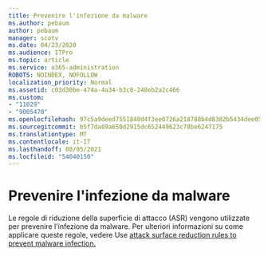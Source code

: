 ```yaml
---
title: Prevenire l'infezione da malware
ms.author: pebaum
author: pebaum
manager: scotv
ms.date: 04/23/2020
ms.audience: ITPro
ms.topic: article
ms.service: o365-administration
ROBOTS: NOINDEX, NOFOLLOW
localization_priority: Normal
ms.assetid: c03d30be-474a-4a34-b3c0-240eb2a2c466
ms.custom:
- "11029"
- "9005470"
ms.openlocfilehash: 97c5a9deed7551840d4f3ee0726a218788b4d8382b5434dee0566b0021d67cc9
ms.sourcegitcommit: b5f7da89a650d2915dc652449623c78be6247175
ms.translationtype: MT
ms.contentlocale: it-IT
ms.lasthandoff: 08/05/2021
ms.locfileid: "54040150"
---
```

# <a name="prevent-malware-infection"></a>Prevenire l'infezione da malware

Le regole di riduzione della superficie di attacco (ASR) vengono utilizzate per prevenire l'infezione da malware. Per ulteriori informazioni su come applicare queste regole, vedere Use [attack surface reduction rules to prevent malware infection.](https://docs.microsoft.com/microsoft-365/security/defender-endpoint/attack-surface-reduction?view=o365-worldwide#attack-surface-reduction-rules)